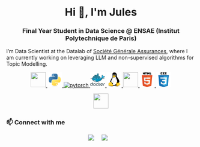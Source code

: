 <h1 align="center">Hi 👋, I'm Jules</h1>
<h3 align="center">Final Year Student in Data Science @ ENSAE (Institut Polytechnique de Paris)</h3>

I’m Data Scientist at the Datalab of [Société Générale Assurances](https://www.assurances.societegenerale.com/fr/particulier/), where I am currently working on leveraging LLM and non-supervised algorithms for Topic Modelling.

<p align="center"> 
  <a href="https://www.r-project.org" target="_blank" rel="noreferrer"> <img src="https://cdn.simpleicons.org/r/#276DC3.svg" width="40" height="40"/> </a> 
  <a href="https://www.python.org" target="_blank" rel="noreferrer"> <img src="https://raw.githubusercontent.com/devicons/devicon/master/icons/python/python-original.svg" alt="python" width="40" height="40"/> </a> 
  <a href="https://pytorch.org/" target="_blank" rel="noreferrer"> <img src="https://www.vectorlogo.zone/logos/pytorch/pytorch-icon.svg" alt="pytorch" width="40" height="40"/> </a>
  <a href="https://www.docker.com/" target="_blank"> <img src="https://raw.githubusercontent.com/devicons/devicon/master/icons/docker/docker-original-wordmark.svg" alt="docker" width="40" height="40"/>
    <a href="https://www.linux.org/" target="_blank"> <img src="https://raw.githubusercontent.com/devicons/devicon/master/icons/linux/linux-original.svg" alt="linux" width="40" height="40"/> </a>
  <a href="https://streamlit.io" target="_blank" rel="noreferrer"> <img src="https://cdn.simpleicons.org/streamlit/#1A162D.svg" width="40" height="40"/> </a> 
  <a href="https://www.w3.org/html/" target="_blank" rel="noreferrer"> <img src="https://raw.githubusercontent.com/devicons/devicon/master/icons/html5/html5-original-wordmark.svg" alt="html5" width="40" height="40"/> </a> 
  <a href="https://www.w3schools.com/css/" target="_blank" rel="noreferrer"> <img src="https://raw.githubusercontent.com/devicons/devicon/master/icons/css3/css3-original-wordmark.svg" alt="css3" width="40" height="40"/> </a>
<p align="center"> <a target="_blank" rel="noreferrer"> <img src="https://cdn.simpleicons.org/mcdonalds/#FBC817.svg" width="40" height="40"/></a> </p>

### 📫 Connect with me
<p align="center">
  <a target="_blank"href="https://www.linkedin.com/in/jbrable"><img src="https://img.shields.io/badge/linkedin-%230077B5.svg?&style=for-the-badge&logo=linkedin&logoColor=white" /></a>&nbsp;&nbsp;&nbsp;&nbsp;
  <a href="mailto:jules.brable@ensae.fr?subject=Hello%20Jules,%20from%20Github"><img src="https://img.shields.io/badge/MAIL-%23D14836.svg?&style=for-the-badge&logo=Mail.Ru&logoColor=white" /></a>&nbsp;&nbsp;&nbsp;&nbsp;
</p>
